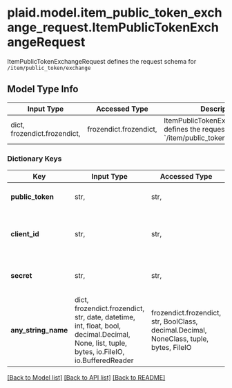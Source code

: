 # plaid.model.item_public_token_exchange_request.ItemPublicTokenExchangeRequest

ItemPublicTokenExchangeRequest defines the request schema for `/item/public_token/exchange`

## Model Type Info
Input Type | Accessed Type | Description | Notes
------------ | ------------- | ------------- | -------------
dict, frozendict.frozendict,  | frozendict.frozendict,  | ItemPublicTokenExchangeRequest defines the request schema for &#x60;/item/public_token/exchange&#x60; | 

### Dictionary Keys
Key | Input Type | Accessed Type | Description | Notes
------------ | ------------- | ------------- | ------------- | -------------
**public_token** | str,  | str,  | Your &#x60;public_token&#x60;, obtained from the Link &#x60;onSuccess&#x60; callback or &#x60;/sandbox/item/public_token/create&#x60;. | 
**client_id** | str,  | str,  | Your Plaid API &#x60;client_id&#x60;. The &#x60;client_id&#x60; is required and may be provided either in the &#x60;PLAID-CLIENT-ID&#x60; header or as part of a request body. | [optional] 
**secret** | str,  | str,  | Your Plaid API &#x60;secret&#x60;. The &#x60;secret&#x60; is required and may be provided either in the &#x60;PLAID-SECRET&#x60; header or as part of a request body. | [optional] 
**any_string_name** | dict, frozendict.frozendict, str, date, datetime, int, float, bool, decimal.Decimal, None, list, tuple, bytes, io.FileIO, io.BufferedReader | frozendict.frozendict, str, BoolClass, decimal.Decimal, NoneClass, tuple, bytes, FileIO | any string name can be used but the value must be the correct type | [optional]

[[Back to Model list]](../../README.md#documentation-for-models) [[Back to API list]](../../README.md#documentation-for-api-endpoints) [[Back to README]](../../README.md)


